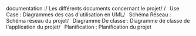 documentation :/
Les différents documents concernant le projet/
/
&ensp;Use Case : Diagrammes des cas d'utilisation en UML/
&ensp;Schéma Réseau : Schéma réseau du projet/
&ensp;Diagramme De classe : Diagramme de classe de l'application du projet/
&ensp;Planification : Planification du projet
